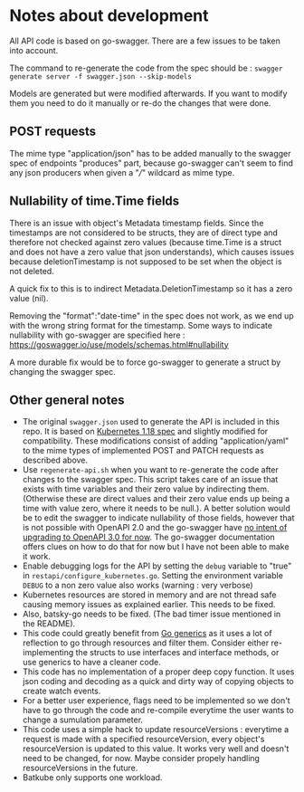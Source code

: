 # Notes about development

All API code is based on go-swagger. There are a few issues to be taken into account.

The command to re-generate the code from the spec should be :
`swagger generate server -f swagger.json --skip-models`

Models are generated but were modified afterwards. If you want to modify them
you need to do it manually or re-do the changes that were done.

## POST requests

The mime type "application/json" has to be added manually to
the swagger spec of endpoints "produces" part, because go-swagger can't seem
to find any json producers when given a "*/*" wildcard as mime type.

## Nullability of time.Time fields

There is an issue with object's Metadata timestamp fields. Since the timestamps
are not considered to be structs, they are of direct type and therefore not
checked against zero values (because time.Time is a struct and does not have a
zero value that json understands), which causes issues because
deletionTimestamp is not supposed to be set when the object is not deleted.

A quick fix to this is to indirect Metadata.DeletionTimestamp so it has a zero
value (nil).

Removing the "format":"date-time" in the spec does not work, as we end up with
the wrong string format for the timestamp.
Some ways to indicate nullability with go-swagger are specified here : https://goswagger.io/use/models/schemas.html#nullability

A more durable fix would be to force go-swagger to generate a struct by
changing the swagger spec.

## Other general notes

- The original `swagger.json` used to generate the API is included in this
    repo. It is based on [Kubernetes 1.18
    spec](https://github.com/kubernetes/kubernetes/blob/release-1.18/api/openapi-spec/swagger.json)
    and slightly modified for compatibility. These modifications consist of
    adding "application/yaml" to the mime types of implemented POST and PATCH
    requests as described above.
- Use `regenerate-api.sh` when you want to re-generate the code after changes
    to the swagger spec. This script takes care of an issue that exists with
    time variables and their zero value by indirecting them. (Otherwise these
    are direct values and their zero value ends up being a time with value
    zero, where it needs to be null.). A better solution would be to edit the
    swagger to indicate nullability of those fields, however that is not
    possible with OpenAPI 2.0 and the go-swagger have [no intent of upgrading
    to OpenAPI 3.0 for
    now](https://github.com/go-swagger/go-swagger/issues/1122). The go-swagger
    documentation offers clues on how to do that for now but I have not been
    able to make it work.
- Enable debugging logs for the API by setting the `debug` variable to "true"
    in `restapi/configure_kubernetes.go`. Setting the environment variable
    `DEBUG` to a non zero value also works (warning : very verbose)
- Kubernetes resources are stored in memory and are not thread safe causing
    memory issues as explained earlier. This needs to be fixed.
- Also, batsky-go needs to be fixed. (The bad timer issue mentioned in the README).
- This code could greatly benefit from [Go
    generics](https://blog.golang.org/generics-next-step) as it uses a lot of
    reflection to go through resources and filter them. Consider either
    re-implementing the structs to use interfaces and interface methods, or use
    generics to have a cleaner code.
- This code has no implementation of a proper deep copy function. It uses json
    coding and decoding as a quick and dirty way of copying objects to create
    watch events.
- For a better user experience, flags need to be implemented so we don't have
    to go through the code and re-compile everytime the user wants to change a
    sumulation parameter.
- This code uses a simple hack to update resourceVersions : everytime a request
    is made with a specified resourceVersion, every object's resourceVersion is
    updated to this value. It works very well and doesn't need to be changed,
    for now. Maybe consider propely handling resourceVersions in the future.
- Batkube only supports one workload.
